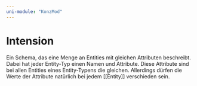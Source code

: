 ```yaml
---
uni-module: "KonzMod"
---
```


# Intension

Ein Schema, das eine Menge an Entities mit gleichen Attributen beschreibt. Dabei hat jeder Entity-Typ einen Namen und Attribute. Diese Attribute sind bei allen Entities eines Entity-Typens die gleichen. Allerdings dürfen die Werte der Attribute natürlich bei jedem [[Entity]] verschieden sein.

